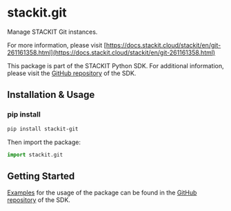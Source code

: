 # stackit.git
Manage STACKIT Git instances.

For more information, please visit [https://docs.stackit.cloud/stackit/en/git-261161358.html](https://docs.stackit.cloud/stackit/en/git-261161358.html)

This package is part of the STACKIT Python SDK. For additional information, please visit the [GitHub repository](https://github.com/stackitcloud/stackit-sdk-python) of the SDK.


## Installation & Usage
### pip install

```sh
pip install stackit-git
```

Then import the package:
```python
import stackit.git
```

## Getting Started

[Examples](https://github.com/stackitcloud/stackit-sdk-python/tree/main/examples) for the usage of the package can be found in the [GitHub repository](https://github.com/stackitcloud/stackit-sdk-python) of the SDK.